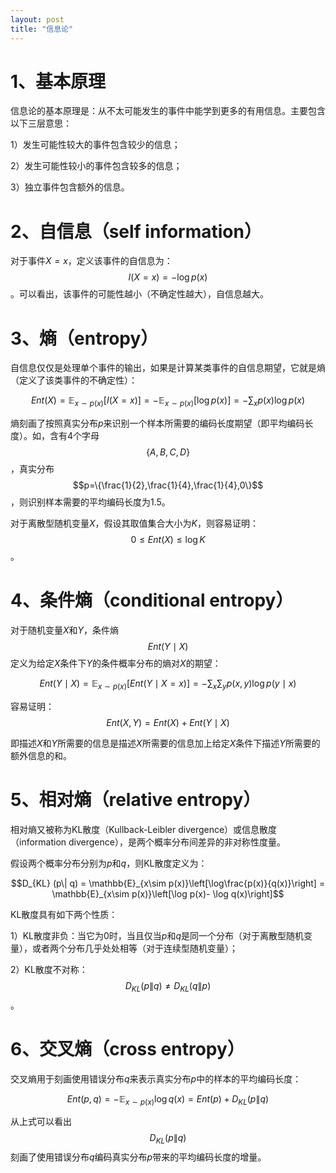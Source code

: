 ```yaml
---
layout: post
title: "信息论" 
---
```


# 1、基本原理

信息论的基本原理是：从不太可能发生的事件中能学到更多的有用信息。主要包含以下三层意思：

1）发生可能性较大的事件包含较少的信息；

2）发生可能性较小的事件包含较多的信息；

3）独立事件包含额外的信息。

# 2、自信息（self information）

对于事件$X = x$，定义该事件的自信息为：$$I(X = x) = -\log p(x)$$。可以看出，该事件的可能性越小（不确定性越大），自信息越大。

# 3、熵（entropy）

自信息仅仅是处理单个事件的输出，如果是计算某类事件的自信息期望，它就是熵（定义了该类事件的不确定性）：

$$Ent(X) = \mathbb{E}_{x\sim p(x)}[I(X = x)] = -\mathbb{E}_{x\sim p(x)}[\log p(x)] = -\sum_xp(x)\log p(x)$$

熵刻画了按照真实分布$p$来识别一个样本所需要的编码长度期望（即平均编码长度）。如，含有4个字母$$\{A,B,C,D\}$$，真实分布$$p=\{\frac{1}{2},\frac{1}{4},\frac{1}{4},0\}$$，则识别样本需要的平均编码长度为1.5。

对于离散型随机变量$X$，假设其取值集合大小为$K$，则容易证明：$$0\leq Ent(X) \leq \log K$$。

# 4、条件熵（conditional entropy）

对于随机变量$X$和$Y$，条件熵$$Ent(Y\mid X)$$定义为给定$X$条件下$Y$的条件概率分布的熵对$X$的期望：

$$Ent(Y\mid X) = \mathbb{E}_{x\sim p(x)}[Ent(Y\mid X = x)] = -\sum_x\sum_y p(x,y)\log p(y\mid x)$$

容易证明：$$Ent(X,Y) = Ent(X) + Ent(Y\mid X)$$

即描述$X$和$Y$所需要的信息是描述$X$所需要的信息加上给定$X$条件下描述$Y$所需要的额外信息的和。


# 5、相对熵（relative entropy）

相对熵又被称为KL散度（Kullback-Leibler divergence）或信息散度（information divergence），是两个概率分布间差异的非对称性度量。

假设两个概率分布分别为$p$和$q$，则KL散度定义为：

$$D_{KL} (p\| q) = \mathbb{E}_{x\sim p(x)}\left[\log\frac{p(x)}{q(x)}\right] = \mathbb{E}_{x\sim p(x)}\left[\log p(x)- \log q(x)\right]$$

KL散度具有如下两个性质：

1）KL散度非负：当它为0时，当且仅当$p$和$q$是同一个分布（对于离散型随机变量），或者两个分布几乎处处相等（对于连续型随机变量）；

2）KL散度不对称：$$D_{KL} (p\| q) \neq D_{KL} (q\| p)$$。

# 6、交叉熵（cross entropy）

交叉熵用于刻画使用错误分布$q$来表示真实分布$p$中的样本的平均编码长度：

$$Ent(p,q) = -\mathbb{E}_{x\sim p(x)}\log q(x) = Ent(p) + D_{KL} (p\| q)$$

从上式可以看出$$D_{KL} (p\| q)$$刻画了使用错误分布$q$编码真实分布$p$带来的平均编码长度的增量。





